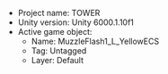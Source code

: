 <!-- UNITY CODE ASSIST INSTRUCTIONS START -->
- Project name: TOWER
- Unity version: Unity 6000.1.10f1
- Active game object:
  - Name: MuzzleFlash1_L_YellowECS
  - Tag: Untagged
  - Layer: Default
<!-- UNITY CODE ASSIST INSTRUCTIONS END -->